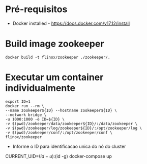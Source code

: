
# Pré-requisitos

- Docker installed - https://docs.docker.com/v17.12/install


# Build image zookeeper
```
docker build -t flinox/zookeeper ./zookeeper/.
```

# Executar um container individualmente
```
export ID=1
docker run --rm \
--name zookeeper${ID} --hostname zookeeper${ID} \
--network bridge \
-u 1000:1000 -e ID=${ID} \
-v $(pwd)/zookeeper/data/zookeeper${ID}/:/data/zookeeper \
-v $(pwd)/zookeeper/log/zookeeper${ID}/:/opt/zookeeper/log \
-v $(pwd)/zookeeper/conf/:/opt/zookeeper/conf \
flinox/zookeeper
```

- Informe o ID para identificacao unica do nó do cluster



CURRENT_UID=$(id -u):$(id -g) docker-compose up
